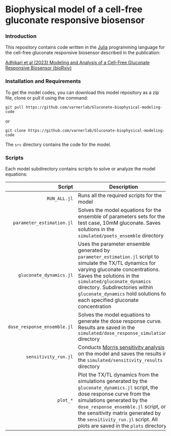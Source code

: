 # Biophysical model of a cell-free gluconate responsive biosensor

### Introduction
This repository contains code written in the [Julia](https://www.julialang.org) programming language for the cell-free gluconate responsive biosensor described in the publication: 

[Adhikari et al (2023) Modeling and Analysis of a Cell-Free Gluconate Responsive Biosensor (bioRxiv)](https://www.biorxiv.org/content/10.1101/2023.01.10.523462v1.full)


### Installation and Requirements

To get the model codes, you can download this model repository as a zip file, clone or pull it using the command:

	git pull https://github.com/varnerlab/Gluconate-biophysical-modeling-code

or

	git clone https://github.com/varnerlab/Gluconate-biophysical-modeling-code

The ``src`` directory contains the code for the model.

### Scripts
Each model subdirectory contains scripts to solve or analyze the model equations:

Script | Description
---: | ---
``RUN_ALL.jl`` | Runs all the required scripts for the model
``parameter_estimation.jl`` | Solves the model equations for the ensemble of parameters sets for the test case, 10mM gluconate. Saves solutions in the ``simulated/poets_ensemble`` directory
``gluconate_dynamics.jl`` | Uses the parameter ensemble generated by ``parameter_estimation.jl`` script to simulate the TX/TL dynamics for varying gluconate concentrations. Saves the solutions in the ``simulated/gluconate_dynamics`` directory. Subdirectories within ``gluconate_dynamics`` hold solutions for each specified gluconate concentration
``dose_response_ensemble.jl`` | Solves the model equations to generate the dose response curve. Results are saved in the ``simulated/dose_response_simulations`` directory
``sensitivity_run.jl`` | Conducts [Morris sensitivity analysis](https://doi.org/10.2307%2F1269043) on the model and saves the results in the ``simulated/sensitivity_results`` directory
``plot_*`` | Plot the TX/TL dynamics from the simulations generated by the ``gluconate_dynamics.jl`` script, the dose response curve from the simulations generated by the ``dose_response_ensemble.jl`` script, or the sensitivity matrix generated by the ``sensitivity_run.jl`` script. All plots are saved in the ``plots`` directory
